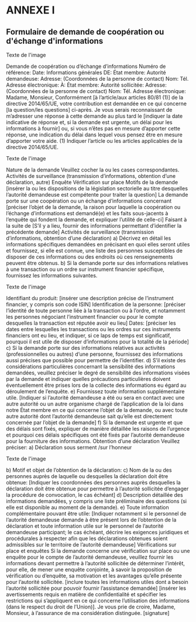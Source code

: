 # ANNEXE I

## Formulaire de demande de coopération ou d'échange d'informations



Texte de l'image

Demande de coopération ou d’échange d’informations Numéro de référence: Date: Informations générales DE: État membre: Autorité demandeuse: Adresse: (Coordonnées de la personne de contact) Nom: Tél. Adresse électronique: À: État membre: Autorité sollicitée: Adresse: (Coordonnées de la personne de contact) Nom: Tél. Adresse électronique: Madame, Monsieur, Conformément [à l’article/aux articles 80/81 (1)] de la directive 2014/65/UE, votre contribution est demandée en ce qui concerne [la question/les questions] ci-après. Je vous serais reconnaissant de m’adresser une réponse à cette demande au plus tard le [indiquer la date indicative de réponse et, si la demande est urgente, un délai pour les informations à fournir] ou, si vous n’êtes pas en mesure d’apporter cette réponse, une indication du délai dans lequel vous pensez être en mesure d’apporter votre aide. (1) Indiquer l’article ou les articles applicables de la directive 2014/65/UE.



Texte de l'image

Nature de la demande Veuillez cocher la ou les cases correspondantes. Activités de surveillance (transmission d’informations, obtention d’une déclaration, autre) Enquête Vérification sur place Motifs de la demande [insérer la ou les dispositions de la législation sectorielle au titre desquelles l’autorité demandeuse est compétente pour traiter la question] La demande porte sur une coopération ou un échange d’informations concernant [préciser l’objet de la demande, la raison pour laquelle la coopération ou l’échange d’informations est demandé(e) et les faits sous-jacents à l’enquête qui fondent la demande, et expliquer l’utilité de celle-ci] Faisant à la suite de [S’il y a lieu, fournir des informations permettant d’identifier la précédente demande] Activités de surveillance (transmission d’informations, obtention d’une déclaration) a) Décrivez en détail les informations spécifiques demandées en précisant en quoi elles seront utiles et fournissez, si elle est connue, une liste des personnes susceptibles de disposer de ces informations ou des endroits où ces renseignements peuvent être obtenus. b) Si la demande porte sur des informations relatives à une transaction ou un ordre sur instrument financier spécifique, fournissez les informations suivantes.



Texte de l'image

Identifiant du produit: [insérer une description précise de l’instrument financier, y compris son code ISIN] Identification de la personne: [préciser l’identité de toute personne liée à la transaction ou à l’ordre, et notamment les personnes négociant l’instrument financier ou pour le compte desquelles la transaction est réputée avoir eu lieu] Dates: [préciser les dates entre lesquelles les transactions ou les ordres sur ces instruments financiers ont eu lieu, et indiquer, si ce laps de temps est significatif, pourquoi il est utile de disposer d’informations pour la totalité de la période] c) Si la demande porte sur des informations relatives aux activités (professionnelles ou autres) d’une personne, fournissez des informations aussi précises que possible pour permettre de l’identifier. d) S’il existe des considérations particulières concernant la sensibilité des informations demandées, veuillez préciser le degré de sensibilité des informations visées par la demande et indiquer quelles précautions particulières doivent éventuellement être prises lors de la collecte des informations eu égard au déroulement de l’enquête. e) Fournissez toute information supplémentaire utile. [Indiquer si l’autorité demandeuse a été ou sera en contact avec une autre autorité ou un autre organisme chargé de l’application de la loi dans notre État membre en ce qui concerne l’objet de la demande, ou avec toute autre autorité dont l’autorité demandeuse sait qu’elle est directement concernée par l’objet de la demande] f) Si la demande est urgente et que des délais sont fixés, expliquer de manière détaillée les raisons de l’urgence et pourquoi ces délais spécifiques ont été fixés par l’autorité demandeuse pour la fourniture des informations. Obtention d’une déclaration Veuillez préciser: a) Déclaration sous serment /sur l’honneur



Texte de l'image

b) Motif et objet de l’obtention de la déclaration: c) Nom de la ou des personnes auprès de laquelle ou desquelles la déclaration doit être obtenue: [Indiquer les coordonnées des personnes auprès desquelles la déclaration doit être obtenue pour permettre à l’autorité sollicitée d’engager la procédure de convocation, le cas échéant] d) Description détaillée des informations demandées, y compris une liste préliminaire des questions (si elle est disponible au moment de la demande). e) Toute information complémentaire pouvant être utile: [Indiquer notamment si le personnel de l’autorité demandeuse demande à être présent lors de l’obtention de la déclaration et toute information utile sur le personnel de l’autorité demandeuse participant; le cas échéant, décrire les exigences juridiques et procédurales à respecter afin que les déclarations obtenues soient admissibles sur le territoire de l’autorité demandeuse] Vérifications sur place et enquêtes Si la demande concerne une vérification sur place ou une enquête pour le compte de l’autorité demandeuse, veuillez fournir les informations devant permettre à l’autorité sollicitée de déterminer l’intérêt, pour elle, de mener une enquête conjointe, à savoir la proposition de vérification ou d’enquête, sa motivation et les avantages qu’elle présente pour l’autorité sollicitée. [inclure toutes les informations utiles dont a besoin l’autorité sollicitée pour pouvoir fournir l’assistance demandée] [insérer les avertissements requis en matière de confidentialité et spécifier les restrictions qui s’appliquent en ce qui concerne l’utilisation des informations (dans le respect du droit de l’Union)]. Je vous prie de croire, Madame, Monsieur, à l’assurance de ma considération distinguée. [signature]

